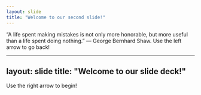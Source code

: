 ```yaml
---
layout: slide
title: "Welcome to our second slide!"
---
```

“A life spent making mistakes is not only more honorable, but more useful than a life spent doing nothing.” — George Bernhard Shaw.
Use the left arrow to go back!

---
layout: slide
title: "Welcome to our slide deck!"
---

Use the right arrow to begin!
